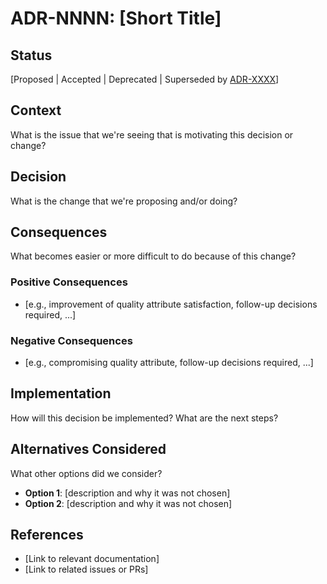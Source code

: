 # ADR-NNNN: [Short Title]

## Status

[Proposed | Accepted | Deprecated | Superseded by [ADR-XXXX](XXXX-title.md)]

## Context

What is the issue that we're seeing that is motivating this decision or change?

## Decision

What is the change that we're proposing and/or doing?

## Consequences

What becomes easier or more difficult to do because of this change?

### Positive Consequences

- [e.g., improvement of quality attribute satisfaction, follow-up decisions
  required, ...]

### Negative Consequences

- [e.g., compromising quality attribute, follow-up decisions required, ...]

## Implementation

How will this decision be implemented? What are the next steps?

## Alternatives Considered

What other options did we consider?

- **Option 1**: [description and why it was not chosen]
- **Option 2**: [description and why it was not chosen]

## References

- [Link to relevant documentation]
- [Link to related issues or PRs]
